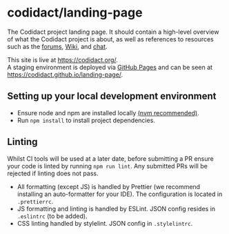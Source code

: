 # codidact/landing-page

The Codidact project landing page. It should contain a high-level overview of what the Codidact project is about, as well as references to resources such as the [forums](https://forum.codidact.org/), [Wiki](https://github.com/codidact/docs/wiki), and [chat](https://discord.gg/PSr9pmn).

This site is live at https://codidact.org/.  
A staging environment is deployed via [GitHub Pages](https://github.com/codidact/landing-page/deployments) and can be seen at https://codidact.github.io/landing-page/.

## Setting up your local development environment

-   Ensure node and npm are installed locally [(nvm recommended)](https://github.com/nvm-sh/nvm).
-   Run `npm install` to install project dependencies.

## Linting

Whilst CI tools will be used at a later date, before submitting a PR ensure your code is linted by running `npm run lint`. Any submitted PRs will be rejected if linting does not pass.

-   All formatting (except JS) is handled by Prettier (we recommend installing an auto-formatter for your IDE). The configuration is located in `.prettierrc`.
-   JS formatting and linting is handled by ESLint. JSON config resides in `.eslintrc` (to be added).
-   CSS linting handled by stylelint. JSON config in `.stylelintrc`.
